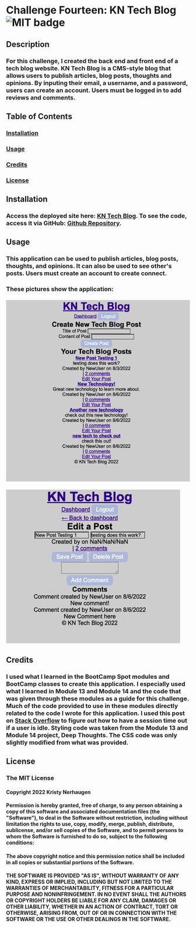 # Challenge Fourteen: KN Tech Blog ![MIT badge](https://img.shields.io/badge/License-MIT-yellow.svg)

## Description

### For this challenge, I created the back end and front end of a tech blog website. KN Tech Blog is a CMS-style blog that allows users to publish articles, blog posts, thoughts and opinions. By inputing their email, a username, and a password, users can create an account. Users must be logged in to add reviews and comments.

## Table of Contents

### [Installation](#installation)

### [Usage](#usage)

### [Credits](#credits)

### [License](#license)

## Installation

### Access the deployed site here: [KN Tech Blog](https://kn-tech-blog.herokuapp.com/). To see the code, access it via GitHub: [Github Repository](https://github.com/KristyNerhaugen/kn-tech-blog).

## Usage

### This application can be used to publish articles, blog posts, thoughts, and opinions. It can also be used to see other's posts. Users must create an account to create connect.

### These pictures show the application:

#### ![Homepage to View Posts and Create a Post ](/public/assets/images/screenshotone.png)

#### ![Edit Post](/public/assets/images/screenshottwo.png)

## Credits

### I used what I learned in the BootCamp Spot modules and BootCamp classes to create this application. I especially used what I learned in Module 13 and Module 14 and the code that was given through these modules as a guide for this challenge. Much of the code provided to use in these modules directly related to the code I wrote for this application. I used this post on [Stack Overflow](https://stackoverflow.com/questions/23545838/session-timeout-after-inactivity-in-express-session-in-express-server) to figure out how to have a session time out if a user is idle. Styling code was taken from the Module 13 and Module 14 project, Deep Thoughts. The CSS code was only slightly modified from what was provided.

## License

### The MIT License

#### Copyright 2022 Kristy Nerhaugen

#### Permission is hereby granted, free of charge, to any person obtaining a copy of this software and associated documentation files (the "Software"), to deal in the Software without restriction, including without limitation the rights to use, copy, modify, merge, publish, distribute, sublicense, and/or sell copies of the Software, and to permit persons to whom the Software is furnished to do so, subject to the following conditions:

#### The above copyright notice and this permission notice shall be included in all copies or substantial portions of the Software.

#### THE SOFTWARE IS PROVIDED "AS IS", WITHOUT WARRANTY OF ANY KIND, EXPRESS OR IMPLIED, INCLUDING BUT NOT LIMITED TO THE WARRANTIES OF MERCHANTABILITY, FITNESS FOR A PARTICULAR PURPOSE AND NONINFRINGEMENT. IN NO EVENT SHALL THE AUTHORS OR COPYRIGHT HOLDERS BE LIABLE FOR ANY CLAIM, DAMAGES OR OTHER LIABILITY, WHETHER IN AN ACTION OF CONTRACT, TORT OR OTHERWISE, ARISING FROM, OUT OF OR IN CONNECTION WITH THE SOFTWARE OR THE USE OR OTHER DEALINGS IN THE SOFTWARE.
